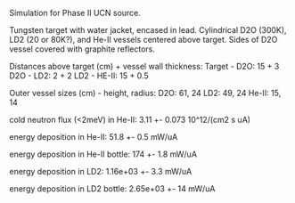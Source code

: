 Simulation for Phase II UCN source.

Tungsten target with water jacket, encased in lead.
Cylindrical D2O (300K), LD2 (20 or 80K?), and He-II vessels centered above target.
Sides of D2O vessel covered with graphite reflectors.

Distances above target (cm) + vessel wall thickness:
Target - D2O: 15 + 3
D2O - LD2: 2 + 2
LD2 - HE-II: 15 + 0.5

Outer vessel sizes (cm) - height, radius:
D2O: 61, 24
LD2: 49, 24
He-II: 15, 14

cold neutron flux (<2meV) in He-II:
3.11 +- 0.073 10^12/(cm2 s uA)

energy deposition in He-II:
51.8 +- 0.5 mW/uA

energy deposition in He-II bottle:
174 +- 1.8 mW/uA

energy deposition in LD2:
1.16e+03 +- 3.3 mW/uA

energy deposition in LD2 bottle:
2.65e+03 +- 14 mW/uA

